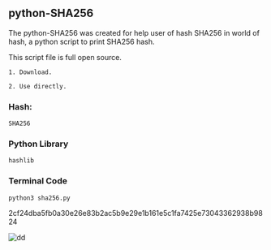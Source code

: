 ## python-SHA256

The python-SHA256 was created for help user of hash SHA256 in world of hash, a python script to print SHA256 hash. 

This script file is full open source.

`1. Download.`

`2. Use directly.`

### Hash:
`SHA256`

### Python Library
`hashlib`

### Terminal Code
```
python3 sha256.py
```



2cf24dba5fb0a30e26e83b2ac5b9e29e1b161e5c1fa7425e73043362938b9824

![dd](https://github.com/user-attachments/assets/8cdea080-600d-4137-a452-a7178f255148)

